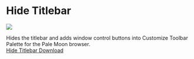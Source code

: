 # Hide Titlebar
<img src="https://github.com/srazzano/Images/blob/master/hidetitlebar.png"/>

Hides the titlebar and adds window control buttons into Customize Toolbar Palette for the Pale Moon browser.<br><a href="https://raw.githubusercontent.com/srazzano/Hide_Titlebar/master/hide-titlebar-PM57.3.2.xpi">Hide Titlebar Download</a>
